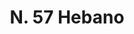 ---
title: "N. 57 Hebano"
permalink: "/edition/plant057/"
plant-name: "N. 57"
plant-number: "057"
plant-xml: "/assets/xml/plant057.xml"
plant-img1: "/assets/img/plant057_verso.jpg"
plant-img2: "/assets/img/plant057.jpg"
plant-title: "N. 57 Hebano"
plant-wfo-link: ""
plant-kew-link: ""
plant-taxon-content: "Not identified"
layout: single-xml
---